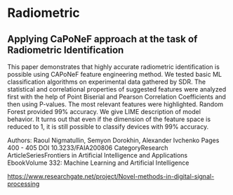 # Radiometric
## Applying CaPoNeF approach at the task of Radiometric Identification

This paper demonstrates that highly accurate radiometric identification is possible using CAPoNeF feature engineering method. We tested basic ML classification algorithms on experimental data gathered by SDR. The statistical and correlational properties of suggested features were analyzed first with the help of Point Biserial and Pearson Correlation Coefficients and then using P-values. The most relevant features were highlighted. Random Forest provided 99% accuracy. We give LIME description of model behavior. It turns out that even if the dimension of the feature space is reduced to 1, it is still possible to classify devices with 99% accuracy.

Authors: Raoul Nigmatullin, Semyon Dorokhin, Alexander Ivchenko
Pages 400 - 405 
DOI 10.3233/FAIA200806
CategoryResearch ArticleSeriesFrontiers in Artificial Intelligence and Applications
EbookVolume 332: Machine Learning and Artificial Intelligence



https://www.researchgate.net/project/Novel-methods-in-digital-signal-processing
